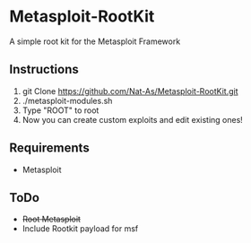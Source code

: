 # Metasploit-RootKit
A simple root kit for the Metasploit Framework

## Instructions
1. git Clone https://github.com/Nat-As/Metasploit-RootKit.git
2. ./metasploit-modules.sh
3. Type "ROOT" to root
4. Now you can create custom exploits and edit existing ones!

## Requirements
+ Metasploit

## ToDo
+ ~~Root Metasploit~~
+ Include Rootkit payload for msf
